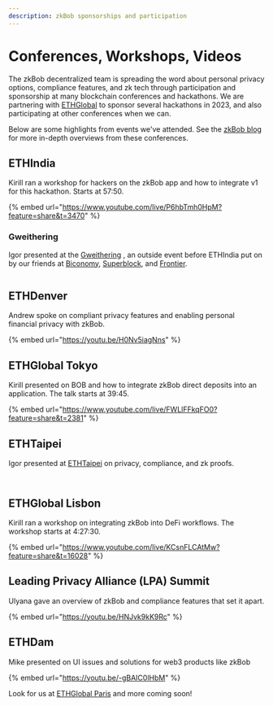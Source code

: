 ```yaml
---
description: zkBob sponsorships and participation
---
```


# Conferences, Workshops, Videos

The zkBob decentralized team is spreading the word about personal privacy options, compliance features, and zk tech through participation and sponsorship at many blockchain conferences and hackathons. We are partnering with [ETHGlobal](https://ethglobal.com/) to sponsor several hackathons in 2023, and also participating at other conferences when we can.

Below are some highlights from events we've attended. See the [zkBob blog](https://blog.zkbob.com) for more in-depth overviews from these conferences.

## ETHIndia

Kirill ran a workshop for hackers on the zkBob app and how to integrate v1 for this hackathon. Starts at 57:50.

{% embed url="https://www.youtube.com/live/P6hbTmh0HpM?feature=share&t=3470" %}

### Gweithering

Igor presented at the [Gweithering](https://www.gweithering.xyz/) , an outside event before ETHIndia put on by our friends at [Biconomy](https://www.biconomy.io/), [Superblock](https://www.superblock.one/), and [Frontier](https://www.frontier.xyz/).&#x20;

<figure><img src="../../.gitbook/assets/BOB-future.jpeg" alt=""><figcaption></figcaption></figure>

## ETHDenver

Andrew spoke on compliant privacy features and enabling personal financial privacy with zkBob.

{% embed url="https://youtu.be/H0Nv5iagNns" %}

## ETHGlobal Tokyo

Kirill presented on BOB and how to integrate zkBob direct deposits into an application. The talk starts at 39:45.

{% embed url="https://www.youtube.com/live/FWLlFFkqFO0?feature=share&t=2381" %}

## ETHTaipei

Igor presented at [ETHTaipei](https://ethtaipei.org/) on privacy, compliance, and zk proofs.

<figure><img src="../../.gitbook/assets/DSC07539.jpg" alt=""><figcaption></figcaption></figure>

<figure><img src="../../.gitbook/assets/DSC07542.jpg" alt=""><figcaption></figcaption></figure>

## ETHGlobal Lisbon

Kirill ran a workshop on integrating zkBob into DeFi workflows. The workshop starts at 4:27:30.

{% embed url="https://www.youtube.com/live/KCsnFLCAtMw?feature=share&t=16028" %}

## Leading Privacy Alliance (LPA) Summit

Ulyana gave an overview of zkBob and compliance features that set it apart.

{% embed url="https://youtu.be/HNJvk9kK9Rc" %}

## ETHDam

Mike presented on UI issues and solutions for web3 products like zkBob

{% embed url="https://youtu.be/-gBAIC0lHbM" %}

Look for us at [ETHGlobal Paris](https://ethglobal.com/events/paris2023) and more coming soon!

